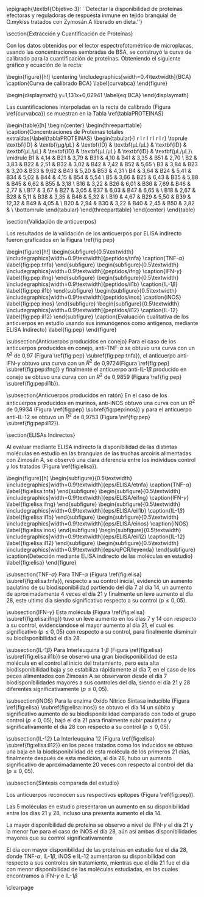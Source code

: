 
\epigraph{\textbf{Objetivo 3}: ``Detectar la disponibilidad de proteínas efectoras y reguladoras de respuesta inmune en tejido branquial de O.mykiss tratados con Zymosán A liberado en dieta.''}

\section{Extracción y Cuantificación de Proteínas}

Con los datos obtenidos por el lector espectrofotométrico de microplacas, usando las concentraciones sembradas de BSA, se construyó la curva de calibrado para la cuantificación de proteínas. Obteniendo el siguiente gráfico y ecuación de la recta:

\begin{figure}[h!]
\centering
	\includegraphics[width=0.4\textwidth]{BCA}
	\caption{Curva de calibrado BCA}
	\label{curvabca}
\end{figure}

\begin{displaymath}
y=1,131x+0,02941
\label{eq:BCA}
\end{displaymath}

Las cuantificaciones interpoladas en la recta de calibrado (Figura \ref{curvabca}) se muestran en la Tabla \ref{tablaPROTEINAS}

\begin{table}[h]
\begin{center}
    \begin{threeparttable}
      \caption{Concentraciones de Proteínas totales extraídas}\label{tablaPROTEINAS}
      \begin{tabular}{l r l r l r l r l r}
	\toprule
	\textbf{ID} & \textbf{µg/µL} & \textbf{ID} & \textbf{µL/µL} & \textbf{ID} & \textbf{µL/µL} & \textbf{ID} & \textbf{µL/µL} & \textbf{ID} & \textbf{µL/µL}\\
	\midrule
	B1 & 4,14 & B21 & 3,79 & B31 & 4,10 & B41 & 3,35 & B51 & 2,70 \\
	B2 & 3,83 & B22 & 2,51 & B32 & 3,02 & B42 & 7,42 & B52 & 5,65 \\
	B3 & 3,84 & B23 & 3,20 & B33 & 9,62 & B43 & 5,20 & B53 & 4,31 \\
	B4 & 3,64 & B24 & 5,41 & B34 & 5,02 & B44 & 4,15 & B54 & 5,54 \\
	B5 & 3,66 & B25 & 6,43 & B35 & 5,88 & B45 & 6,62 & B55 & 3,18 \\
	B16 & 3,22 & B26 & 6,01 & B36 & 7,69 & B46 & 2,77 & \\
	B17 & 3,67 & B27 & 3,05 & B37 & 6,03 & B47 & 6,65 & \\
	B18 & 2,67 & B28 & 5,11 & B38 & 3,35 & B48 & 5,32 & \\
	B19 & 4,67 & B29 & 5,50 & B39 & 12,32 & B49 & 4,05 & \\
	B20 & 2,94 & B30 & 3,22 & B40 & 2,45 & B50 & 3,82 & \\
\bottomrule
\end{tabular}
\end{threeparttable}
\end{center}
\end{table}


\section{Validación de anticuerpos}

Los resultados de la validación de los anticuerpos por ELISA indirecto fueron graficados en la Figura \ref{fig:pep} 

\begin{figure}[h!]
    \begin{subfigure}{0.5\textwidth}
		\includegraphics[width=0.9\textwidth]{peptidos/tnfa}
        \caption{TNF-$\alpha$}
        \label{fig:pep:tnfa}
		\end{subfigure}
    \begin{subfigure}{0.5\textwidth}
        \includegraphics[width=0.9\textwidth]{peptidos/ifng}
        \caption{IFN-$\gamma$}
        \label{fig:pep:ifng}
    \end{subfigure}
      \begin{subfigure}{0.5\textwidth}
        \includegraphics[width=0.9\textwidth]{peptidos/il1b}
    	\caption{IL-1$\beta$}
        \label{fig:pep:il1b}
    \end{subfigure}
     \begin{subfigure}{0.5\textwidth}
        \includegraphics[width=0.9\textwidth]{peptidos/inos}
        \caption{iNOS}
        \label{fig:pep:inos}
    \end{subfigure}
    \begin{subfigure}{0.5\textwidth}
        \includegraphics[width=0.9\textwidth]{peptidos/il12}
        \caption{IL-12}
        \label{fig:pep:il12}
    \end{subfigure}
    \caption{Evaluación cualitativa de los anticuerpos en estudio usando sus inmunógenos como antígenos, mediante ELISA Indirecto}
    \label{fig:pep}
\end{figure}

\subsection{Anticuerpos producidos en conejo}
Para el caso de los anticuerpos producidos en conejo, anti-TNF-$\alpha$ se obtuvo una curva con un $R^2$ de 0,97 (Figura \ref{fig:pep} \subref{fig:pep:tnfa}), el anticuerpo anti-IFN-$\gamma$ obtuvo una curva con un $R^2$ de 0,9724(Figura \ref{fig:pep} \subref{fig:pep:ifng}) y finalmente el anticuerpo anti-IL-1$\beta$ producido en conejo se obtuvo una curva con un $R^2$ de 0,9859 (Figura \ref{fig:pep} \subref{fig:pep:il1b}).

\subsection{Anticuerpos producidos en ratón}
En el caso de los anticuerpos producidos en murinos, anti-iNOS obtuvo una curva con un $R^2$ de 0,9934 (Figura \ref{fig:pep} \subref{fig:pep:inos}) y para el anticuerpo anti-IL-12 se obtuvo un $R^2$ de 0,9753 (Figura \ref{fig:pep} \subref{fig:pep:il12}).

\section{ELISAs Indirectos}

Al evaluar mediante ELISA indirecto la disponibilidad de las distintas moléculas en estudio en las branquias de las truchas arcoiris alimentadas con Zimosán A, se observó una clara diferencia entre los individuos control y los tratados (Figura \ref{fig:elisa}).

\begin{figure}[h]
    \begin{subfigure}{0.5\textwidth}
		\includegraphics[width=0.9\textwidth]{eps/ELISA/etnfa}
        \caption{TNF-$\alpha$}
        \label{fig:elisa:tnfa}
		\end{subfigure}
    \begin{subfigure}{0.5\textwidth}
        \includegraphics[width=0.9\textwidth]{eps/ELISA/eifng}
        \caption{IFN-$\gamma$}
        \label{fig:elisa:ifng}
    \end{subfigure}
    \begin{subfigure}{0.5\textwidth}
        \includegraphics[width=0.9\textwidth]{eps/ELISA/eil1b}
    	\caption{IL-1$\beta$}
        \label{fig:elisa:il1b}
    \end{subfigure}
    \begin{subfigure}{0.5\textwidth}
        \includegraphics[width=0.9\textwidth]{eps/ELISA/einos}
        \caption{iNOS}
        \label{fig:elisa:inos}
    \end{subfigure}
    \begin{subfigure}{0.5\textwidth}
        \includegraphics[width=0.9\textwidth]{eps/ELISA/eil12}
        \caption{IL-12}
        \label{fig:elisa:il12}
    \end{subfigure}
    \begin{subfigure}{0.5\textwidth}
        \includegraphics[width=0.9\textwidth]{eps/qPCR/leyenda}
    \end{subfigure}
    \caption{Detección mediante ELISA indirecto de las moléculas en estudio}
    \label{fig:elisa}
\end{figure}

\subsection{TNF-$\alpha$}
Para TNF-$\alpha$ (Figura \ref{fig:elisa} \subref{fig:elisa:tnfa}), respecto a su control inicial, evidenció un aumento paulatino de su biodisponibilidad partiendo del día 7 al día 14, un aumento de aproximadamente 4 veces el día 21 y finalmente un leve aumento el día 28, este ultimo dia siendo significativo respecto a su control ($p \leq 0,05$).

\subsection{IFN-$\gamma$}
Esta molécula (Figura \ref{fig:elisa} \subref{fig:elisa:ifng}) tuvo un leve aumento en los días 7 y 14 con respecto a su control, evidenciandose el mayor aumento al día 21, el cual es significativo ($p \leq 0,05$) con respecto a su control, para finalmente disminuir su biodisponibilidad el día 28.

\subsection{IL-1$\beta$}
Para Interleuquina 1-$\beta$ (Figura \ref{fig:elisa} \subref{fig:elisa:il1b}) se observó una gran biodisponibilidad de esta molécula en el control al inicio del tratamiento, pero esta alta biodisponibilidad baja y se estabiliza rápidamente al día 7, en el caso de los peces alimentados con Zimosán A se observaron desde el día 7 biodisponibilidades mayores a sus controles del día, siendo el día 21 y 28 diferentes significativamente ($p \leq 0,05$).

\subsection{iNOS}
Para la enzima Oxido Nítrico Sintasa inducible (Figura \ref{fig:elisa} \subref{fig:elisa:inos}) se obtuvo el día 14 un súbito y significativo aumento de su biodisponibilidad comparado con todo el grupo control ($p \leq 0,05$), bajó el día 21 para finalmente subir paulatina y significativamente el día 28 con respecto a su control ($p \leq 0,05$).

\subsection{IL-12}
La Interleuquina 12 (Figura \ref{fig:elisa} \subref{fig:elisa:il12}) en los peces tratados como los inducidos se obtuvo una baja en la biodisponibilidad de esta molécula de los primeros 21 días,  finalmente después de esta medición, al día 28, hubo un aumento significativo de aproximadamente 20 veces con respecto al control del día ($p \leq 0,05$).


\subsection{Síntesis comparada del estudio}

Los anticuerpos reconocen sus respectivos epítopes (Figura \ref{fig:pep}).

Las 5 moléculas en estudio presentaron un aumento en su disponibilidad entre los días 21 y 28, incluso una presenta aumento el día 14.

La mayor disponibilidad de proteína se observo a nivel de IFN-$\gamma$ el día 21 y la menor fue para el caso de iNOS el día 28, aún así ambas disponibilidades mayores que su control significativamente

El día con mayor disponibilidad de las proteínas en estudio fue el día 28, donde TNF-$\alpha$, IL-1$\beta$, iNOS e IL-12 aumentaron su disponibilidad con respecto a sus controles sin tratamiento, mientras que el día 21 fue el día con menor  disponibilidad de las moléculas estudiadas, en las cuales encontramos a IFN-$\gamma$ e IL-1$\beta$

\clearpage
